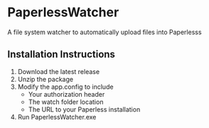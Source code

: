 # PaperlessWatcher
A file system watcher to automatically upload files into Paperlesss

## Installation Instructions
1. Download the latest release 
2. Unzip the package
3. Modify the app.config to include
   - Your authorization header
   - The watch folder location
   - The URL to your Paperless installation
4. Run PaperlessWatcher.exe